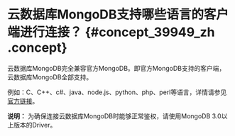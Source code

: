 # 云数据库MongoDB支持哪些语言的客户端进行连接？ {#concept_39949_zh .concept}

云数据库MongoDB完全兼容官方MongoDB。即官方MongoDB支持的客户端，云数据库MongoDB全部支持。

例如：C、C++、c\#、java、node.js、python、php、perl等语言，详情请参见[官方链接](https://docs.mongodb.org/ecosystem/drivers/)。

**说明：** 为确保连接云数据库MongoDB时能够正常鉴权，请使用MongoDB 3.0以上版本的Driver。

